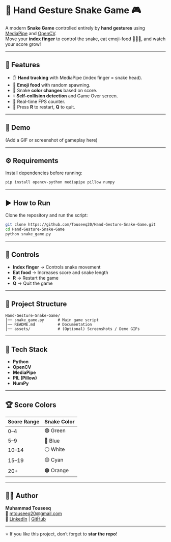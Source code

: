 # 🐍 Hand Gesture Snake Game 🎮

A modern **Snake Game** controlled entirely by **hand gestures** using [MediaPipe](https://developers.google.com/mediapipe) and [OpenCV](https://opencv.org/).  
Move your **index finger** to control the snake, eat emoji-food 🍎🍌🍒, and watch your score grow!  

---

## 🚀 Features
- ✋ **Hand tracking** with MediaPipe (index finger = snake head).  
- 🍉 **Emoji food** with random spawning.  
- 🌈 Snake **color changes** based on score.  
- 💀 **Self-collision detection** and Game Over screen.  
- 🎯 Real-time FPS counter.  
- 🔄 Press **R** to restart, **Q** to quit.  

---

## 📸 Demo
(Add a GIF or screenshot of gameplay here)  

---

## ⚙️ Requirements
Install dependencies before running:
```bash
pip install opencv-python mediapipe pillow numpy
```

---

## ▶️ How to Run
Clone the repository and run the script:
```bash
git clone https://github.com/Touseeq20/Hand-Gesture-Snake-Game.git
cd Hand-Gesture-Snake-Game
python snake_game.py
```

---

## 🎨 Controls
- **Index finger** → Controls snake movement  
- **Eat food** → Increases score and snake length  
- **R** → Restart the game  
- **Q** → Quit the game  

---

## 📂 Project Structure
```
Hand-Gesture-Snake-Game/
│── snake_game.py      # Main game script
│── README.md          # Documentation
│── assets/            # (Optional) Screenshots / Demo GIFs
```

---

## 🧠 Tech Stack
- **Python**
- **OpenCV**
- **MediaPipe**
- **PIL (Pillow)**
- **NumPy**

---

## 🏆 Score Colors
| Score Range | Snake Color |
|-------------|-------------|
| 0–4         | 🟢 Green |
| 5–9         | 🔵 Blue |
| 10–14       | ⚪ White |
| 15–19       | 🟡 Cyan |
| 20+         | 🟠 Orange |

---

## 👨‍💻 Author
**Muhammad Touseeq**  
📧 mtouseeq20@gmail.com  
🔗 [LinkedIn](https://www.linkedin.com/in/muhammad-touseeq-ai) | [GitHub](https://github.com/Touseeq20)

---

⭐ If you like this project, don’t forget to **star the repo**!
